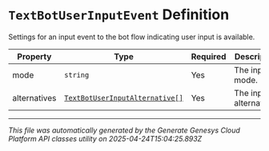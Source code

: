 # `TextBotUserInputEvent` Definition

Settings for an input event to the bot flow indicating user input is available.

| Property | Type | Required | Description |
|----------|------|----------|-------------|
| mode | `string` | Yes | The input mode. |
| alternatives | [`TextBotUserInputAlternative[]`](textbotuserinputalternative-definition.md) | Yes | The input alternatives. |

---

*This file was automatically generated by the Generate Genesys Cloud Platform API classes utility on 2025-04-24T15:04:25.893Z*